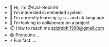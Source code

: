 - 👋 Hi, I’m @Aziz-Rebhi16
- 👀 I’m interested in embeded system
- 🌱 I’m currently learning c,c++ and c# language
- 💞️ I’m looking to collaborate on a project
- 📫 How to reach me azizrebhi1990@gmail.com
- 😄 Pronouns: ...
- ⚡ Fun fact: ...

<!---
Aziz-Rebhi16/Aziz-Rebhi16 is a ✨ special ✨ repository because its `README.md` (this file) appears on your GitHub profile.
You can click the Preview link to take a look at your changes.
--->
